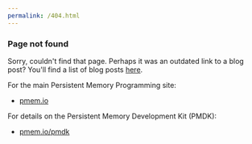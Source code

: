 ```yaml
---
permalink: /404.html
---
```


### Page not found

Sorry, couldn't find that page.  Perhaps it was an outdated link to a blog post?  You'll find a list of blog posts [here](/blog/).

For the main Persistent Memory Programming site:
* [pmem.io](https://pmem.io)

For details on the Persistent Memory Development Kit (PMDK):
* [pmem.io/pmdk](https://pmem.io/pmdk/)
